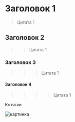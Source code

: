 # Заголовок 1

>Цитата 1

## Заголовок 2

>>Цитата 1

### Заголовок 3

>>>Цитата 1

#### Заголовок 4

>>>>Цитата 1

Котятки

![картинка](aa0aafa92ac87ee11137d3a49d4450c9)